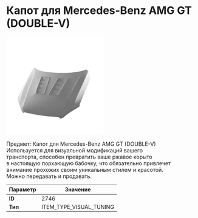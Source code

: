 # Капот для Mercedes-Benz AMG GT (DOUBLE-V)

![Item Image](../img/2746.webp?raw=true)

Предмет: Капот для Mercedes-Benz AMG GT (DOUBLE-V)<br>Используется для визуальной модификаций вашего<br>транспорта, способен превратить ваше ржавое корыто<br>в настоящую порхающую бабочку, что обязательно привлечет<br>внимание прохожих своим уникальным стилем и красотой.<br>Можно передавать и продавать.


| Параметр | Значение |
|----------|----------|
| **ID** | 2746 |
| **Тип** | ITEM_TYPE_VISUAL_TUNING |

